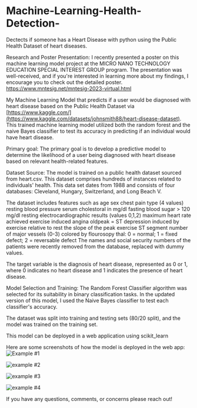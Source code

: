 # Machine-Learning-Health-Detection-
Dectects if someone has a Heart Disease with python using the Public Health Dataset of heart diseases.

Research and Poster Presentation:
I recently presented a poster on this machine learning model project at the MICRO NANO TECHNOLOGY EDUCATION SPECIAL INTEREST GROUP program. The presentation was well-received, and if you're interested in learning more about my findings, I encourage you to check out the detailed poster.
https://www.mntesig.net/mntesig-2023-virtual.html


My Machine Learning Model that predicts if a user would be diagnosed with heart disease based on the Public Health Dataset via [https://www.kaggle.com/](https://www.kaggle.com/datasets/johnsmith88/heart-disease-dataset). This trained machine learning model utilized both the random forest and the naive Bayes classifier to test its accuracy in predicting if an individual would have heart disease. 






Primary goal: 
The primary goal is to develop a predictive model to determine the likelihood of a user being diagnosed with heart disease based on relevant health-related features.






Dataset Source: 
The model is trained on a public health dataset sourced from heart.csv. This dataset comprises hundreds of instances related to individuals' health. This data set dates from 1988 and consists of four databases: Cleveland, Hungary, Switzerland, and Long Beach V. 





The dataset includes features such as age
sex
chest pain type (4 values)
resting blood pressure
serum cholestoral in mg/dl
fasting blood sugar > 120 mg/dl
resting electrocardiographic results (values 0,1,2)
maximum heart rate achieved
exercise induced angina
oldpeak = ST depression induced by exercise relative to rest
the slope of the peak exercise ST segment
number of major vessels (0-3) colored by flourosopy
thal: 0 = normal; 1 = fixed defect; 2 = reversable defect The names and social security numbers of the patients were recently removed from the database, replaced with dummy values.

The target variable is the diagnosis of heart disease, represented as 0 or 1, where 0 indicates no heart disease and 1 indicates the presence of heart disease.








Model Selection and Training: 
The Random Forest Classifier algorithm was selected for its suitability in binary classification tasks. In the updated version of this model, I used the Naive Bayes classifier to test each classifier's accuracy. 

The dataset was split into training and testing sets (80/20 split), and the model was trained on the training set.

This model can be deployed in a web application using scikit_learn 

Here are some screenshots of how the model is deployed in the web app:
![Example #1](https://github.com/kevJ711/Machine-Learning-Health-Detection-/assets/76807356/bd4c3f45-739f-4221-907e-08195cf37737)

![example #2](https://github.com/kevJ711/Machine-Learning-Health-Detection-/assets/76807356/efb0337e-2b7a-4d4a-91e7-b8d76a2ea8f1)

![example #3](https://github.com/kevJ711/Machine-Learning-Health-Detection-/assets/76807356/a9b0949d-b24f-4bd7-b811-fbec996f0399)

![example #4](https://github.com/kevJ711/Machine-Learning-Health-Detection-/assets/76807356/8c8d8d7f-65ab-4eaa-bd12-8f66dd363fd2)




If you have any questions, comments, or concerns please reach out! 
  

